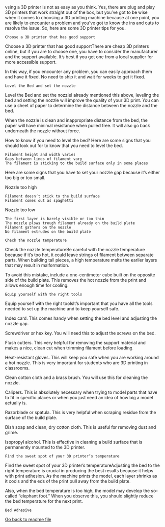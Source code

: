 vsing a 3D printer is not as easy as you think. Yes, there are plug and play 3D printers that work straight out of the box, but you’ve got to be wise when it comes to choosing a 3D printing machine because at one point, you are likely to encounter a problem and you’ve got to know the ins and outs to resolve the issue. So, here are some 3D printer tips for you.

    Choose a 3D printer that has good support

Choose a 3D printer that has good supportThere are cheap 3D printers online, but if you are to choose one, you have to consider the manufacturer and the support available. It’s best if you get one from a local supplier for more accessible support.

In this way, if you encounter any problem, you can easily approach them and have it fixed. No need to ship it and wait for weeks to get it fixed.

    Level the Bed and set the nozzle

Level the Bed and set the nozzleI already mentioned this above, leveling the bed and setting the nozzle will improve the quality of your 3D print. You can use a sheet of paper to determine the distance between the nozzle and the bed.

When the nozzle is clean and inappropriate distance from the bed, the paper will have minimal resistance when pulled free. It will also go back underneath the nozzle without force.

How to know if you need to level the bed? Here are some signs that you should look out for to know that you need to level the bed.

    Filament height and width varies
    Gaps between lines of filament vary
    The filament is sticking to the build surface only in some places

Here are some signs that you have to set your nozzle gap because it’s either too big or too small.

Nozzle too high

    Filament doesn’t stick to the build surface
    Filament comes out as spaghetti 

Nozzle too low

    The first layer is barely visible or too thin
    The nozzle plows trough filament already on the build plate
    Filament gathers on the nozzle
    No filament extrudes on the build plate

    Check the nozzle temperature

Check the nozzle temperatureBe careful with the nozzle temperature because if it’s too hot, it could leave strings of filament between separate parts. When building tall pieces, a high temperature melts the earlier layers that may result in malformation.

To avoid this mistake, include a one-centimeter cube built on the opposite side of the build plate. This removes the hot nozzle from the print and allows enough time for cooling. 

    Equip yourself with the right tools

Equip yourself with the right toolsIt’s important that you have all the tools needed to set up the machine and to keep yourself safe.

Index card. This comes handy when setting the bed level and adjusting the nozzle gap.

Screwdriver or hex key. You will need this to adjust the screws on the bed.

Flush cutters. This very helpful for removing the support material and makes a nice, clean cut when trimming filament before loading.

Heat-resistant gloves. This will keep you safe when you are working around a hot nozzle. This is very important for students who are 3D printing in classrooms.

Clean cotton cloth and a brass brush. You will use this for cleaning the nozzle.

Calipers. This is absolutely necessary when trying to model parts that have to fit in specific places or when you just need an idea of how big a model actually is.

Razorblade or spatula. This is very helpful when scraping residue from the surface of the build plate.

Dish soap and clean, dry cotton cloth. This is useful for removing dust and grime.

Isopropyl alcohol. This is effective in cleaning a build surface that is permanently mounted to the 3D printer. 

    Find the sweet spot of your 3D printer’s temperature

Find the sweet spot of your 3D printer’s temperatureAdjusting the bed to the right temperature is crucial in producing the best results because it helps with print adhesion. As the machine prints the model, each layer shrinks as it cools and the eds of the print pull away from the build plate.

Also, when the bed temperature is too high, the model may develop the so-called “elephant foot.” When you observe this, you should slightly reduce the bed temperature for the next print. 

    Bed Adhesive
[Go back to readme file](/readme.md)